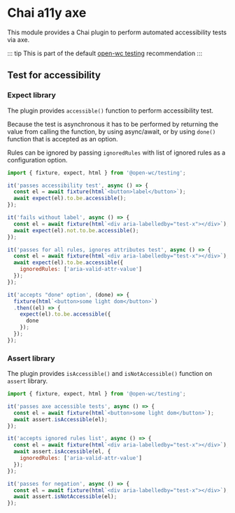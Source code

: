 # Chai a11y axe

[//]: # (AUTO INSERT HEADER PREPUBLISH)

This module provides a Chai plugin to perform automated accessibility tests via axe.

::: tip
This is part of the default [open-wc testing](https://open-wc.org/testing/) recommendation
:::

## Test for accessibility

### Expect library

The plugin provides `accessible()` function to perform accessibility test.

Because the test is asynchronous it has to be performed by returning the value from calling the function, by using async/await, or by using `done()` function that is accepted as an option.

Rules can be ignored by passing `ignoredRules` with list of ignored rules as a configuration option.

```js
import { fixture, expect, html } from '@open-wc/testing';

it('passes accessibility test', async () => {
  const el = await fixture(html`<button>label</button>`);
  await expect(el).to.be.accessible();
});

it('fails without label', async () => {
  const el = await fixture(html`<div aria-labelledby="test-x"></div>`);
  await expect(el).not.to.be.accessible();
});

it('passes for all rules, ignores attributes test', async () => {
  const el = await fixture(html`<div aria-labelledby="test-x"></div>`);
  await expect(el).to.be.accessible({
    ignoredRules: ['aria-valid-attr-value']
  });
});

it('accepts "done" option', (done) => {
  fixture(html`<button>some light dom</button>`)
  .then((el) => {
    expect(el).to.be.accessible({
      done
    });
  });
});
```

### Assert library

The plugin provides `isAccessible()` and `isNotAccessible()` function on `assert` library.

```js
import { fixture, expect, html } from '@open-wc/testing';

it('passes axe accessible tests', async () => {
  const el = await fixture(html`<button>some light dom</button>`);
  await assert.isAccessible(el);
});

it('accepts ignored rules list', async () => {
  const el = await fixture(html`<div aria-labelledby="test-x"></div>`);
  await assert.isAccessible(el, {
    ignoredRules: ['aria-valid-attr-value']
  });
});

it('passes for negation', async () => {
  const el = await fixture(html`<div aria-labelledby="test-x"></div>`);
  await assert.isNotAccessible(el);
});
```

<script>
  export default {
    mounted() {
      const editLink = document.querySelector('.edit-link a');
      if (editLink) {
        const url = editLink.href;
        editLink.href = url.substr(0, url.indexOf('/master/')) + '/master/packages/chai-a11y-axe/README.md';
      }
    }
  }
</script>
